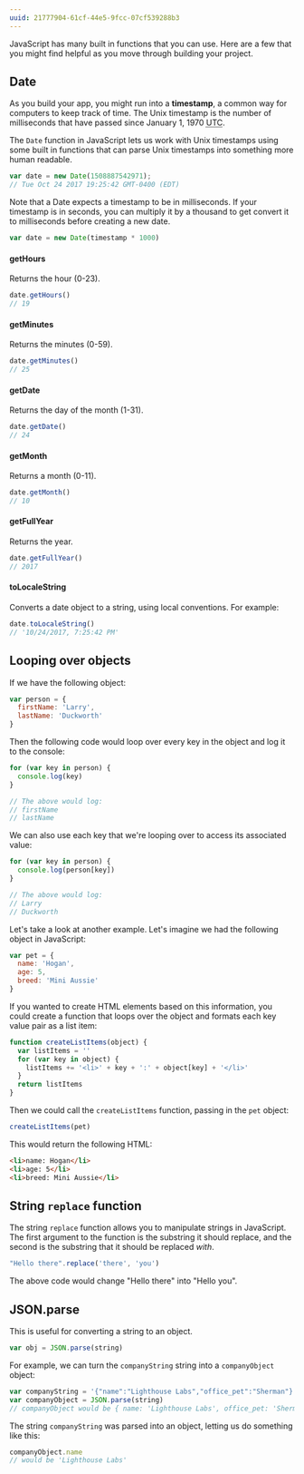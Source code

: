```yaml
---
uuid: 21777904-61cf-44e5-9fcc-07cf539288b3
---
```


JavaScript has many built in functions that you can use. Here are a few that you might find helpful as you move through building your project.

## Date

As you build your app, you might run into a **timestamp**, a common way for computers to keep track of time. The Unix timestamp is the number of milliseconds that have passed since January 1, 1970 <abbr title="Coordinated Universal Time">UTC</abbr>.

The `Date` function in JavaScript lets us work with Unix timestamps using some built in functions that can parse Unix timestamps into something more human readable.

```javascript
var date = new Date(1508887542971);
// Tue Oct 24 2017 19:25:42 GMT-0400 (EDT)
```

Note that a Date expects a timestamp to be in milliseconds. If your timestamp is in seconds, you can multiply it by a thousand to get convert it to milliseconds before creating a new date.

```javascript
var date = new Date(timestamp * 1000)
```

#### getHours

Returns the hour (0-23).

```javascript
date.getHours()
// 19
```

#### getMinutes

Returns the minutes (0-59).

```javascript
date.getMinutes()
// 25
```

#### getDate

Returns the day of the month (1-31).

```javascript
date.getDate()
// 24
```

#### getMonth

Returns a month (0-11).

```javascript
date.getMonth()
// 10
```

#### getFullYear

Returns the year.

```javascript
date.getFullYear()
// 2017
```

#### toLocaleString

Converts a date object to a string, using local conventions. For example:

```javascript
date.toLocaleString()
// '10/24/2017, 7:25:42 PM'
```

## Looping over objects

If we have the following object:

```javascript
var person = {
  firstName: 'Larry',
  lastName: 'Duckworth'
}
```

Then the following code would loop over every key in the object and log it to the console:

```javascript
for (var key in person) {
  console.log(key)
}

// The above would log:
// firstName
// lastName
```

We can also use each key that we're looping over to access its associated value:

```javascript
for (var key in person) {
  console.log(person[key])
}

// The above would log:
// Larry
// Duckworth
```

Let's take a look at another example. Let's imagine we had the following object in JavaScript:

```javascript
var pet = {
  name: 'Hogan',
  age: 5,
  breed: 'Mini Aussie'
}
```

If you wanted to create HTML elements based on this information, you could create a function that loops over the object and formats each key value pair as a list item:

```javascript
function createListItems(object) {
  var listItems = ''
  for (var key in object) {
    listItems += '<li>' + key + ':' + object[key] + '</li>'
  }
  return listItems
}
```

Then we could call the `createListItems` function, passing in the `pet` object:

```javascript
createListItems(pet)
```

This would return the following HTML:

```html
<li>name: Hogan</li>
<li>age: 5</li>
<li>breed: Mini Aussie</li>
```


## String `replace` function

The string `replace` function allows you to manipulate strings in JavaScript. The first argument to the function is the substring it should replace, and the second is the substring that it should be replaced *with*.

```javascript
"Hello there".replace('there', 'you')
```

The above code would change "Hello there" into "Hello you".

## JSON.parse

This is useful for converting a string to an object.

```javascript
var obj = JSON.parse(string)
```

For example, we can turn the `companyString` string into a `companyObject` object:

```javascript
var companyString = '{"name":"Lighthouse Labs","office_pet":"Sherman"}'
var companyObject = JSON.parse(string)
// companyObject would be { name: 'Lighthouse Labs', office_pet: 'Sherman' }
```

The string `companyString` was parsed into an object, letting us do something like this:

```javascript
companyObject.name
// would be 'Lighthouse Labs'
```
